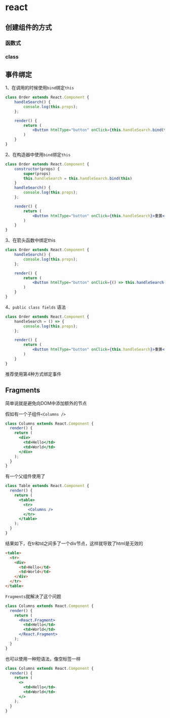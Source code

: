 # react

## 创建组件的方式

### 函数式

### class

## 事件绑定
1、在调用的时候使用`bind`绑定`this`
```jsx harmony
class Order extends React.Component {
    handleSearch() {
        console.log(this.props);
    };

    render() {
        return (
            <Button htmlType="button" onClick={this.handleSearch.bind(this)}>重置</Button>
        )
    }
}
```
2、在构造器中使用`bind`绑定`this`
```jsx harmony
class Order extends React.Component {
    constructor(props) {
        super(props)
        this.handleSearch = this.handleSearch.bind(this)
    }
    handleSearch() {
        console.log(this.props);
    };

    render() {
        return (
            <Button htmlType="button" onClick={this.handleSearch}>重置</Button>
        )
    }
}
```
3、在箭头函数中绑定this
```jsx harmony
class Order extends React.Component {
    handleSearch() {
        console.log(this.props);
    };

    render() {
        return (
            <Button htmlType="button" onClick={() => this.handleSearch()}>重置</Button>
        )
    }
}
```
4、`public class fields` 语法
```jsx harmony
class Order extends React.Component {
    handleSearch = () => {
        console.log(this.props);
    };

    render() {
        return (
            <Button htmlType="button" onClick={this.handleSearch}>重置</Button>
        )
    }
}
```
推荐使用第4种方式绑定事件

## Fragments
简单说就是避免向DOM中添加额外的节点

假如有一个子组件`<Columns />`
```jsx harmony
class Columns extends React.Component {
  render() {
    return (
      <div>
        <td>Hello</td>
        <td>World</td>
      </div>
    );
  }
}
```
有一个父组件使用了<Columns />
```jsx harmony
class Table extends React.Component {
  render() {
    return (
      <table>
        <tr>
          <Columns />
        </tr>
      </table>
    );
  }
}
```
结果如下，在tr和td之间多了一个div节点，这样就导致了html是无效的
```html
<table>
  <tr>
    <div>
      <td>Hello</td>
      <td>World</td>
    </div>
  </tr>
</table>
```
`Fragments`就解决了这个问题
```jsx harmony
class Columns extends React.Component {
  render() {
    return (
      <React.Fragment>
        <td>Hello</td>
        <td>World</td>
      </React.Fragment>
    );
  }
}
```
也可以使用一种短语法，像空标签一样
```jsx harmony
class Columns extends React.Component {
  render() {
    return (
      <>
        <td>Hello</td>
        <td>World</td>
      </>
    );
  }
}
```
